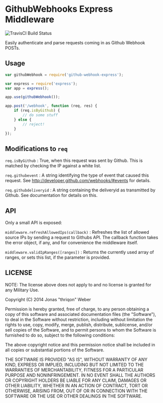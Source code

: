 GithubWebhooks Express Middleware
=================================

![TravisCI Build Status](https://travis-ci.org/thriqon/github-webhook-express.png)

Easily authenticate and parse requests
coming in as Github Webhook POSTs.

Usage
-----

```javascript
var githubWebhook = require('github-webhook-express');

var express = require('express');
var app = express();

app.use(githubWebhook());

app.post('/webhook', function (req, res) {
	if (req.isByGithub) {
		// do some stuff
	} else {
		// reject!
	}
});

```

Modifications to `req`
----------------------

`req.isByGithub` : True, when this request
was sent by Github. This is matched by checking
the IP against a white list.

`req.githubevent` : A string identifying
the type of event that caused this request.
See http://developer.github.com/webhooks/#events
for details.

`req.githubdeliveryid` : A string containing
the deliveryid as transmitted by Github. See
documentation for details on this.

API
---

Only a small API is exposed:

`middleware.refreshAllowedIps(callback)` : Refreshes
the list of allowed source IPs by sending a request
to Githubs API. The callback function takes the
error object, if any, and for convenience the middleware
itself.

`middleware.validIpRanges([ranges])` : Returns
the currently used array of ranges, or sets this list,
if the parameter is provided.

LICENSE
-------

NOTE: The license above does not apply to and no license is granted for any Military Use. 

Copyright (C) 2014 Jonas "thriqon" Weber

Permission is hereby granted, free of charge, to any person obtaining a copy of this software and associated documentation files (the "Software"), to deal in the Software without restriction, including without limitation the rights to use, copy, modify, merge, publish, distribute, sublicense, and/or sell copies of the Software, and to permit persons to whom the Software is furnished to do so, subject to the following conditions:

The above copyright notice and this permission notice shall be included in all copies or substantial portions of the Software.

THE SOFTWARE IS PROVIDED "AS IS", WITHOUT WARRANTY OF ANY KIND, EXPRESS OR IMPLIED, INCLUDING BUT NOT LIMITED TO THE WARRANTIES OF MERCHANTABILITY, FITNESS FOR A PARTICULAR PURPOSE AND NONINFRINGEMENT. IN NO EVENT SHALL THE AUTHORS OR COPYRIGHT HOLDERS BE LIABLE FOR ANY CLAIM, DAMAGES OR OTHER LIABILITY, WHETHER IN AN ACTION OF CONTRACT, TORT OR OTHERWISE, ARISING FROM, OUT OF OR IN CONNECTION WITH THE SOFTWARE OR THE USE OR OTHER DEALINGS IN THE SOFTWARE.


